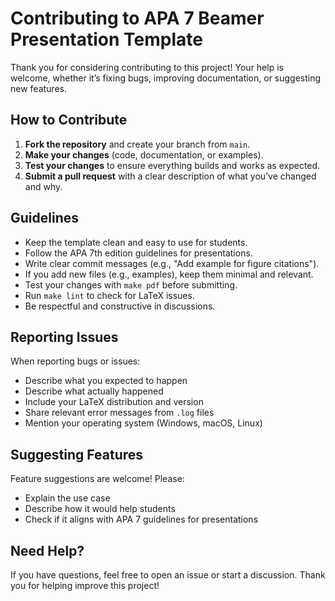 

# Contributing to APA 7 Beamer Presentation Template
Thank you for considering contributing to this project! Your help is welcome, whether it’s fixing bugs, improving documentation, or suggesting new features.
## How to Contribute
1. **Fork the repository** and create your branch from `main`.
2. **Make your changes** (code, documentation, or examples).
3. **Test your changes** to ensure everything builds and works as expected.
4. **Submit a pull request** with a clear description of what you’ve changed and why.
## Guidelines
- Keep the template clean and easy to use for students.
- Follow the APA 7th edition guidelines for presentations.
- Write clear commit messages (e.g., "Add example for figure citations").
- If you add new files (e.g., examples), keep them minimal and relevant.
- Test your changes with `make pdf` before submitting.
- Run `make lint` to check for LaTeX issues.
- Be respectful and constructive in discussions.
## Reporting Issues
When reporting bugs or issues:
- Describe what you expected to happen
- Describe what actually happened
- Include your LaTeX distribution and version
- Share relevant error messages from `.log` files
- Mention your operating system (Windows, macOS, Linux)
## Suggesting Features
Feature suggestions are welcome! Please:
- Explain the use case
- Describe how it would help students
- Check if it aligns with APA 7 guidelines for presentations
## Need Help?
If you have questions, feel free to open an issue or start a discussion.
Thank you for helping improve this project!
